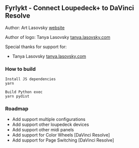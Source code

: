 ## Fyrlykt - Connect Loupedeck+ to DaVinci Resolve

Author: Art Lasovsky [website](https://artlasovsky.com)

Author of logo: Tanya Lasovsky [tanya.lasovsky.com](https://tanya.lasovsky.com)

Special thanks for support for:
- Tanya Lasovsky [tanya.lasovsky.com](https://tanya.lasovsky.com)

### How to build
```
Install JS dependencies
yarn
```
```
Build Python exec
yarn pydist
```


### Roadmap
* Add support multiple configurations
* Add support other loupedeck devices
* Add support other midi panels
* Add support for Color Wheels [DaVinci Resolve] 
* Add support for Page Switching [DaVinci Resolve]